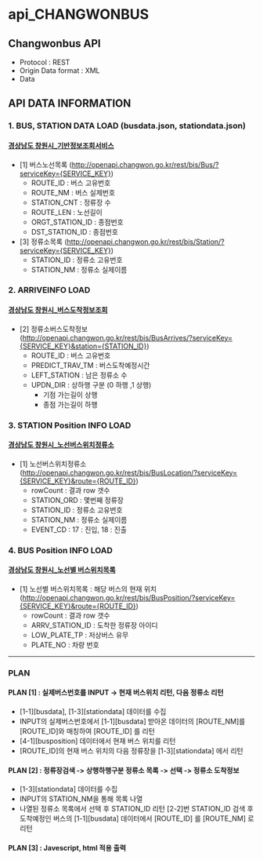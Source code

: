 # api_CHANGWONBUS

## Changwonbus API
* Protocol : REST
* Origin Data format : XML
* Data 

## API DATA INFORMATION

### 1. BUS, STATION DATA LOAD (busdata.json, stationdata.json)
#### [경상남도 창원시_기반정보조회서비스](https://www.data.go.kr/tcs/dss/selectApiDataDetailView.do?publicDataPk=15000096)
   - [1] 버스노선목록 (http://openapi.changwon.go.kr/rest/bis/Bus/?serviceKey={SERVICE_KEY})
      - ROUTE_ID : 버스 고유번호
      - ROUTE_NM : 버스 실제번호
      - STATION_CNT : 정류장 수
      - ROUTE_LEN : 노선길이
      - ORGT_STATION_ID : 종점번호
      - DST_STATION_ID : 종점번호
   - [3] 정류소목록 (http://openapi.changwon.go.kr/rest/bis/Station/?serviceKey={SERVICE_KEY})
      - STATION_ID : 정류소 고유번호
      - STATION_NM : 정류소 실제이름

### 2. ARRIVEINFO LOAD
#### [경상남도 창원시_버스도착정보조회](https://www.data.go.kr/tcs/dss/selectApiDataDetailView.do?publicDataPk=15000386)
   - [2] 정류소버스도착정보 (http://openapi.changwon.go.kr/rest/bis/BusArrives/?serviceKey={SERVICE_KEY}&station={STATION_ID})
      - ROUTE_ID : 버스 고유번호
      - PREDICT_TRAV_TM : 버스도착예정시간
      - LEFT_STATION : 남은 정류소 수
      - UPDN_DIR : 상하행 구분 (0 하행 ,1 상행) 
         - 기점 가는길이 상행
         - 종점 가는길이 하행

### 3. STATION Position INFO LOAD
#### [경상남도 창원시_노선버스위치정류소](https://www.data.go.kr/tcs/dss/selectApiDataDetailView.do?publicDataPk=15000254)
   - [1] 노선버스위치정류소 (http://openapi.changwon.go.kr/rest/bis/BusLocation/?serviceKey={SERVICE_KEY}&route={ROUTE_ID})
      - rowCount : 결과 row 갯수
      - STATION_ORD : 몇번째 정류장
      - STATION_ID : 정류소 고유번호
      - STATION_NM : 정류소 실제이름
      - EVENT_CD : 17 : 진입, 18 : 진출

### 4. BUS Position INFO LOAD
#### [경상남도 창원시_노선별 버스위치목록](https://www.data.go.kr/tcs/dss/selectApiDataDetailView.do?publicDataPk=15000416)
   - [1] 노선별 버스위치목록 : 해당 버스의 현재 위치 (http://openapi.changwon.go.kr/rest/bis/BusPosition/?serviceKey={SERVICE_KEY}&route={ROUTE_ID})
      - rowCount : 결과 row 갯수
      - ARRV_STATION_ID : 도착한 정류장 아이디
      - LOW_PLATE_TP : 저상버스 유무
      - PLATE_NO : 차량 번호

---

### PLAN
#### PLAN [1] : 실제버스번호를 INPUT -> 현재 버스위치 리턴, 다음 정류소 리턴
   - [1-1][busdata], [1-3][stationdata] 데이터를 수집
   - INPUT의 실제버스번호에서 [1-1][busdata] 받아온 데이터의 [ROUTE_NM]를 [ROUTE_ID]와 매칭하여 [ROUTE_ID] 를 리턴
   - [4-1][busposition] 데이터에서 현재 버스 위치를 리턴
   - [ROUTE_ID]의 현재 버스 위치의 다음 정류장을 [1-3][stationdata] 에서 리턴
  
#### PLAN [2] : 정류장검색 -> 상행하행구분 정류소 목록 -> 선택 -> 정류소 도착정보
   - [1-3][stationdata] 데이터를 수집
   - INPUT의 STATION_NM을 통해 목록 나열
   - 나열된 정류소 목록에서 선택 후 STATION_ID 리턴 [2-2]번 STATION_ID 검색 후 도착예정인 버스의 [1-1][busdata] 데이터에서 [ROUTE_ID] 를 [ROUTE_NM] 로 리턴

#### PLAN [3] : Javescript, html 적용 출력